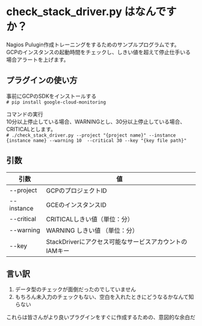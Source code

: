 # check_stack_driver.py はなんですか？
Nagios Pulugin作成トレーニングをするためのサンプルプログラムです。  
GCPのインスタンスの起動時間をチェックし、しきい値を超えて停止仕手いる場合アラートを上げます。  
  
## プラグインの使い方  
事前にGCPのSDKをインストールする  
`# pip install google-cloud-monitoring`  
  
コマンドの実行   
10分以上停止している場合、WARNINGとし、30分以上停止している場合、CRITICALとします。  
`# ./check_stack_driver.py --project "{project name}" --instance {instance name} --warning 10  --critical 30 --key "{key file path}"`  

## 引数
  
|引数|値|
|---|---|
|--project| GCPのプロジェクトID|
|--instance| GCEのインスタンスID|
|--critical| CRITICALしきい値（単位：分） |
|--warning| WARNING しきい値 （単位：分）|
|--key| StackDriverにアクセス可能なサービスアカウントのIAMキー|

## 言い訳
1. データ型のチェックが面倒だったのでしていません
2. もちろん未入力のチェックもない、空白を入れたときにどうなるかなんて知らない
  
これらは皆さんがより良いプラグインをすぐに作成するための、意図的な余白だ